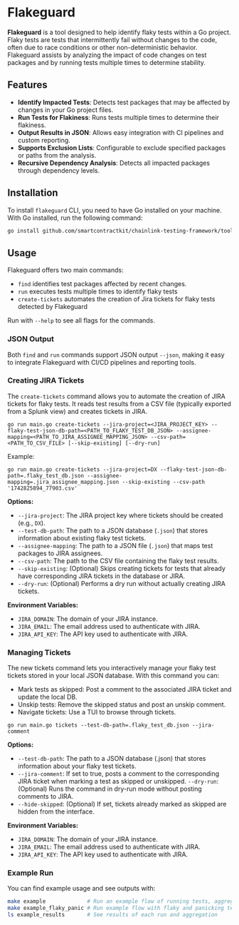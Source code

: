 # Flakeguard

**Flakeguard** is a tool designed to help identify flaky tests within a Go project. Flaky tests are tests that intermittently fail without changes to the code, often due to race conditions or other non-deterministic behavior. Flakeguard assists by analyzing the impact of code changes on test packages and by running tests multiple times to determine stability.

## Features

- **Identify Impacted Tests**: Detects test packages that may be affected by changes in your Go project files.
- **Run Tests for Flakiness**: Runs tests multiple times to determine their flakiness.
- **Output Results in JSON**: Allows easy integration with CI pipelines and custom reporting.
- **Supports Exclusion Lists**: Configurable to exclude specified packages or paths from the analysis.
- **Recursive Dependency Analysis**: Detects all impacted packages through dependency levels.

## Installation

To install `flakeguard` CLI, you need to have Go installed on your machine. With Go installed, run the following command:

```sh
go install github.com/smartcontractkit/chainlink-testing-framework/tools/flakeguard@latest
```

## Usage

Flakeguard offers two main commands:

- `find` identifies test packages affected by recent changes.
- `run` executes tests multiple times to identify flaky tests
- `create-tickets` automates the creation of Jira tickets for flaky tests detected by Flakeguard

Run with `--help` to see all flags for the commands.

### JSON Output

Both `find` and `run` commands support JSON output `--json`, making it easy to integrate Flakeguard with CI/CD pipelines and reporting tools.

### Creating JIRA Tickets
The `create-tickets` command allows you to automate the creation of JIRA tickets for flaky tests. It reads test results from a CSV file (typically exported from a Splunk view) and creates tickets in JIRA.

```
go run main.go create-tickets --jira-project=<JIRA_PROJECT_KEY> --flaky-test-json-db-path=<PATH_TO_FLAKY_TEST_DB_JSON> --assignee-mapping=<PATH_TO_JIRA_ASSIGNEE_MAPPING_JSON> --csv-path=<PATH_TO_CSV_FILE> [--skip-existing] [--dry-run]
```

Example:
```
go run main.go create-tickets --jira-project=DX --flaky-test-json-db-path=.flaky_test_db.json --assignee-mapping=.jira_assignee_mapping.json --skip-existing --csv-path '1742825894_77903.csv'
```

**Options:**

- `--jira-project`: The JIRA project key where tickets should be created (e.g., `DX`).
- `--test-db-path`: The path to a JSON database (`.json`) that stores information about existing flaky test tickets.
- `--assignee-mapping`: The path to a JSON file (`.json`) that maps test packages to JIRA assignees.
- `--csv-path`: The path to the CSV file containing the flaky test results.
- `--skip-existing`: (Optional) Skips creating tickets for tests that already have corresponding JIRA tickets in the database or JIRA.
- `--dry-run`: (Optional) Performs a dry run without actually creating JIRA tickets.

**Environment Variables:**

- `JIRA_DOMAIN`: The domain of your JIRA instance.
- `JIRA_EMAIL`: The email address used to authenticate with JIRA.
- `JIRA_API_KEY`: The API key used to authenticate with JIRA.

### Managing Tickets
The new tickets command lets you interactively manage your flaky test tickets stored in your local JSON database. With this command you can:

- Mark tests as skipped: Post a comment to the associated JIRA ticket and update the local DB.
- Unskip tests: Remove the skipped status and post an unskip comment.
- Navigate tickets: Use a TUI to browse through tickets.

```
go run main.go tickets --test-db-path=.flaky_test_db.json --jira-comment
```

**Options:**

- `--test-db-path`: The path to a JSON database (.json) that stores information about your flaky test tickets.
- `--jira-comment`: If set to true, posts a comment to the corresponding JIRA ticket when marking a test as skipped or unskipped.
`--dry-run`: (Optional) Runs the command in dry-run mode without posting comments to JIRA.
- `--hide-skipped`: (Optional) If set, tickets already marked as skipped are hidden from the interface.

**Environment Variables:**

- `JIRA_DOMAIN`: The domain of your JIRA instance.
- `JIRA_EMAIL`: The email address used to authenticate with JIRA.
- `JIRA_API_KEY`: The API key used to authenticate with JIRA.

### Example Run

You can find example usage and see outputs with:

```sh
make example             # Run an example flow of running tests, aggregating results, and reporting them to GitHub
make example_flaky_panic # Run example flow with flaky and panicking tests
ls example_results       # See results of each run and aggregation
```
